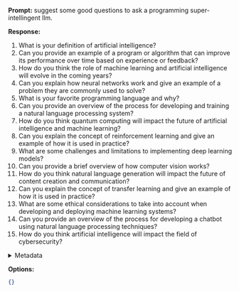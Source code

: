 **Prompt:**
suggest some good questions to ask a programming super-intellingent llm.

**Response:**


1. What is your definition of artificial intelligence?
2. Can you provide an example of a program or algorithm that can improve its performance over time based on experience or feedback?
3. How do you think the role of machine learning and artificial intelligence will evolve in the coming years?
4. Can you explain how neural networks work and give an example of a problem they are commonly used to solve?
5. What is your favorite programming language and why?
6. Can you provide an overview of the process for developing and training a natural language processing system?
7. How do you think quantum computing will impact the future of artificial intelligence and machine learning?
8. Can you explain the concept of reinforcement learning and give an example of how it is used in practice?
9. What are some challenges and limitations to implementing deep learning models?
10. Can you provide a brief overview of how computer vision works?
11. How do you think natural language generation will impact the future of content creation and communication?
12. Can you explain the concept of transfer learning and give an example of how it is used in practice?
13. What are some ethical considerations to take into account when developing and deploying machine learning systems?
14. Can you provide an overview of the process for developing a chatbot using natural language processing techniques?
15. How do you think artificial intelligence will impact the field of cybersecurity?

<details><summary>Metadata</summary>

- Duration: 25248 ms
- Datetime: 2024-01-11T18:52:12.128210
- Model: dolphin-2.5-mixtral-8x7b

</details>

**Options:**
```json
{}
```

